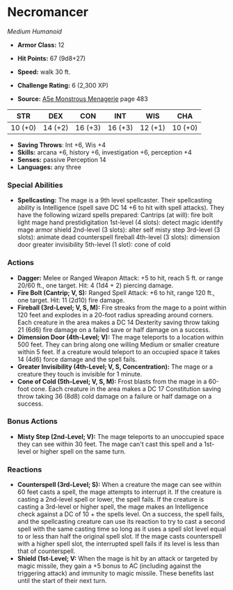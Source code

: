 # Necromancer

*Medium* *Humanoid*

- **Armor Class:** 12
- **Hit Points:** 67 (9d8+27)
- **Speed:** walk 30 ft.

- **Challenge Rating:** 6 (2,300 XP)
- **Source:** [A5e Monstrous Menagerie](https://enpublishingrpg.com/products/level-up-monstrous-menagerie-a5e) page 483

| STR | DEX | CON | INT | WIS | CHA |
| --- | --- | --- | --- | --- | --- |
| 10 (+0) | 14 (+2) | 16 (+3) | 16 (+3) | 12 (+1) | 10 (+0) |

- **Saving Throws**: Int +6, Wis +4
- **Skills:** arcana +6, history +6, investigation +6, perception +4
- **Senses:** passive Perception 14
- **Languages:** any three

### Special Abilities

- **Spellcasting:** The mage is a 9th level spellcaster. Their spellcasting ability is Intelligence (spell save DC 14
 +6 to hit with spell attacks). They have the following wizard spells prepared:
 Cantrips (at will): fire bolt
 light
 mage hand
 prestidigitation
 1st-level (4 slots): detect magic
 identify
 mage armor
 shield
 2nd-level (3 slots): alter self
 misty step
 3rd-level (3 slots): animate dead
 counterspell
 fireball
 4th-level (3 slots): dimension door
 greater invisibility
 5th-level (1 slot): cone of cold

### Actions

- **Dagger:** Melee or Ranged Weapon Attack: +5 to hit, reach 5 ft. or range 20/60 ft., one target. Hit: 4 (1d4 + 2) piercing damage.
- **Fire Bolt (Cantrip; V, S):** Ranged Spell Attack: +6 to hit, range 120 ft., one target. Hit: 11 (2d10) fire damage.
- **Fireball (3rd-Level; V, S, M):** Fire streaks from the mage to a point within 120 feet and explodes in a 20-foot radius  spreading around corners. Each creature in the area makes a DC 14 Dexterity saving throw  taking 21 (6d6) fire damage on a failed save or half damage on a success.
- **Dimension Door (4th-Level; V):** The mage teleports to a location within 500 feet. They can bring along one willing Medium or smaller creature within 5 feet. If a creature would teleport to an occupied space  it takes 14 (4d6) force damage  and the spell fails.
- **Greater Invisibility (4th-Level; V, S, Concentration):** The mage or a creature they touch is invisible for 1 minute.
- **Cone of Cold (5th-Level; V, S, M):** Frost blasts from the mage in a 60-foot cone. Each creature in the area makes a DC 17 Constitution saving throw  taking 36 (8d8) cold damage on a failure or half damage on a success.

### Bonus Actions

- **Misty Step (2nd-Level; V):** The mage teleports to an unoccupied space they can see within 30 feet. The mage can't cast this spell and a 1st-level or higher spell on the same turn.

### Reactions

- **Counterspell (3rd-Level; S):** When a creature the mage can see within 60 feet casts a spell, the mage attempts to interrupt it. If the creature is casting a 2nd-level spell or lower, the spell fails. If the creature is casting a 3rd-level or higher spell, the mage makes an Intelligence check against a DC of 10 + the spells level. On a success, the spell fails, and the spellcasting creature can use its reaction to try to cast a second spell with the same casting time so long as it uses a spell slot level equal to or less than half the original spell slot. If the mage casts counterspell with a higher spell slot, the interrupted spell fails if its level is less than that of counterspell.
- **Shield (1st-Level; V:** When the mage is hit by an attack or targeted by magic missile, they gain a +5 bonus to AC (including against the triggering attack) and immunity to magic missile. These benefits last until the start of their next turn.


